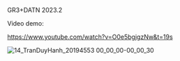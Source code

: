 GR3+DATN 2023.2

Video demo:

https://www.youtube.com/watch?v=O0e5bgjgzNw&t=19s

![14_TranDuyHanh_20194553 00_00_00-00_00_30](https://github.com/user-attachments/assets/55149f7c-f8ba-4631-bc68-a88b36e6ee2f)
